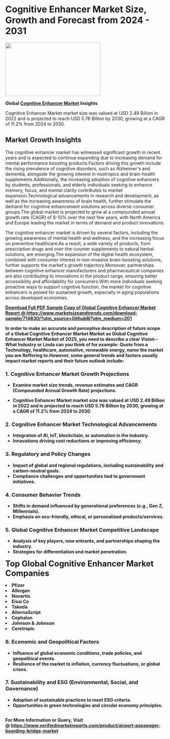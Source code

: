 <H1>Cognitive Enhancer Market Size, Growth and Forecast from 2024 - 2031</H1><img class="aligncenter size-medium wp-image-584254" src="https://thirdeyenews.in/wp-content/uploads/2024/09/Global-Market-Research-300x168.jpeg" alt="" width="300" height="168" /><p><strong>Global&nbsp;<a href="https://www.marketsizeandtrends.com/download-sample/714830/?utm_source=Github8j?utm_medium=201">Cognitive Enhancer Market</a> Insights</strong></p><p>Cognitive Enhancer Market market size was valued at USD 2.49 Billion in 2022 and is projected to reach USD 5.76 Billion by 2030, growing at a CAGR of 11.2% from 2024 to 2030.</p><p><h2>Market Growth Insights</h2> <p>The cognitive enhancer market has witnessed significant growth in recent years and is expected to continue expanding due to increasing demand for mental performance boosting products.Factors driving this growth include the rising prevalence of cognitive disorders, such as Alzheimer's and dementia, alongside the growing interest in nootropics and brain-health supplements.Additionally, the increasing adoption of cognitive enhancers by students, professionals, and elderly individuals seeking to enhance memory, focus, and mental clarity contributes to market expansion.Technological advancements in research and development, as well as the increasing awareness of brain health, further stimulate the demand for cognitive enhancement solutions across diverse consumer groups.The global market is projected to grow at a compounded annual growth rate (CAGR) of 8-10% over the next few years, with North America and Europe leading the market in terms of demand and product innovations.</p> <p><strong><a href="#"></a></strong></p> <p>The cognitive enhancer market is driven by several factors, including the growing awareness of mental health and wellness, and the increasing focus on preventive healthcare.As a result, a wide variety of products, from prescription drugs and over-the-counter supplements to natural herbal solutions, are emerging.The expansion of the digital health ecosystem, combined with consumer interest in non-invasive brain-boosting solutions, further supports the market's growth trajectory.Moreover, partnerships between cognitive enhancer manufacturers and pharmaceutical companies are also contributing to innovations in the product range, ensuring better accessibility and affordability for consumers.With more individuals seeking proactive ways to support cognitive function, the market for cognitive enhancers is poised for sustained growth, especially in aging populations across developed economies.</p> <p><strong><a href="#"></p><p><span class=""><strong>Download Full PDF Sample Copy of Global Cognitive Enhancer Market Report</strong> @ <a href="https://www.marketsizeandtrends.com/download-sample/714830/?utm_source=Github8j?utm_medium=201" target="_blank">https://www.marketsizeandtrends.com/download-sample/714830/?utm_source=Github8j?utm_medium=201</a></span></p><p>In order to make an accurate and perceptive description of future scope of a Global&nbsp;Cognitive Enhancer Market Market as Global&nbsp;Cognitive Enhancer Market Market of 2025, you need to describe a clear Vision &ndash; What Industry or Linda can you think of for example: Quote from a Technology, healthcare, automotive, renewable energy, name the market you are Reffering to.However, some general trends and factors usually impact market reports and their future outlook include:</p><h3>1.&nbsp;<strong>Cognitive Enhancer Market Growth Projections</strong></h3><ul><li>Examine market size trends, revenue estimates and CAGR (Compounded Annual Growth Rate) projections.</li><li><p>Cognitive Enhancer Market market size was valued at USD 2.49 Billion in 2022 and is projected to reach USD 5.76 Billion by 2030, growing at a CAGR of 11.2% from 2024 to 2030.</p></li></ul><h3>2.&nbsp;<strong>Cognitive Enhancer Market Technological Advancements</strong></h3><ul><li>Integration of AI, IoT, blockchain, or automation in the industry.</li><li>Innovations driving cost reductions or improving efficiency.</li></ul><h3>3.&nbsp;<strong>Regulatory and Policy Changes</strong></h3><ul><li>Impact of global and regional regulations, including sustainability and carbon-neutral goals.</li><li>Compliance challenges and opportunities tied to government initiatives.</li></ul><h3>4.&nbsp;<strong>Consumer Behavior Trends</strong></h3><ul><li>Shifts in demand influenced by generational preferences (e.g., Gen Z, Millennials).</li><li>Emphasis on eco-friendly, ethical, or personalized products/services.</li></ul><h3>5.&nbsp;<strong>Global Cognitive Enhancer Market Competitive Landscape</strong></h3><ul><li>Analysis of key players, new entrants, and partnerships shaping the industry.</li><li>Strategies for differentiation and market penetration.</li></ul><p data-pm-slice="1 1 []"><span style="color: inherit; font-family: inherit; font-size: 25px;">Top Global Cognitive Enhancer Market Companies</span></p><div class="" data-test-id=""><p><li>Pfizer</li><li> Allergan</li><li> Novartis</li><li> Eisai Co</li><li> Takeda</li><li> AlternaScript</li><li> Cephalon</li><li> Johnson & Johnson</li><li> Ceretropic</li></p></div><h3>6.&nbsp;<strong>Economic and Geopolitical Factors</strong></h3><ul><li>Influence of global economic conditions, trade policies, and geopolitical events.</li><li>Resilience of the market to inflation, currency fluctuations, or global crises.</li></ul><h3>7.&nbsp;<strong>Sustainability and ESG (Environmental, Social, and Governance)</strong></h3><ul><li>Adoption of sustainable practices to meet ESG criteria.</li><li>Opportunities in green technologies and circular economy principles.</li></ul><h2><strong style="font-size: 14px;">For More Information or Query, Visit @&nbsp;</strong><a style="background-color: #ffffff; font-size: 14px;" href="https://www.marketsizeandtrends.com/report/cognitive-enhancer-market/" target="_blank">https://www.verifiedmarketreports.com/product/airport-passenger-boarding-bridge-market</a></h2>